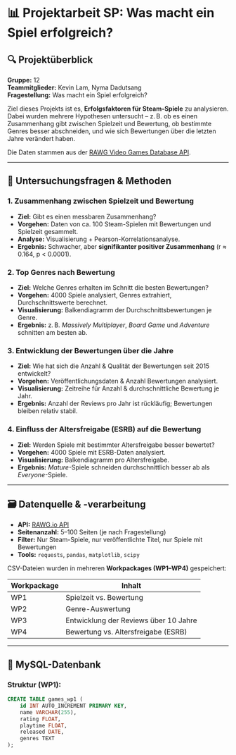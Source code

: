 # 📊 Projektarbeit SP: Was macht ein Spiel erfolgreich?

## 🔍 Projektüberblick

**Gruppe:** 12  
**Teammitglieder:** Kevin Lam, Nyma Dadutsang  
**Fragestellung:** Was macht ein Spiel erfolgreich?

Ziel dieses Projekts ist es, **Erfolgsfaktoren für Steam-Spiele** zu analysieren. Dabei wurden mehrere Hypothesen untersucht – z. B. ob es einen Zusammenhang gibt zwischen Spielzeit und Bewertung, ob bestimmte Genres besser abschneiden, und wie sich Bewertungen über die letzten Jahre verändert haben.

Die Daten stammen aus der [RAWG Video Games Database API](https://rawg.io/apidocs).

---

## 🧠 Untersuchungsfragen & Methoden

### 1. **Zusammenhang zwischen Spielzeit und Bewertung**
- **Ziel:** Gibt es einen messbaren Zusammenhang?
- **Vorgehen:** Daten von ca. 100 Steam-Spielen mit Bewertungen und Spielzeit gesammelt.
- **Analyse:** Visualisierung + Pearson-Korrelationsanalyse.
- **Ergebnis:** Schwacher, aber **signifikanter positiver Zusammenhang** (r ≈ 0.164, p < 0.0001).

### 2. **Top Genres nach Bewertung**
- **Ziel:** Welche Genres erhalten im Schnitt die besten Bewertungen?
- **Vorgehen:** 4000 Spiele analysiert, Genres extrahiert, Durchschnittswerte berechnet.
- **Visualisierung:** Balkendiagramm der Durchschnittsbewertungen je Genre.
- **Ergebnis:** z. B. *Massively Multiplayer*, *Board Game* und *Adventure* schnitten am besten ab.

### 3. **Entwicklung der Bewertungen über die Jahre**
- **Ziel:** Wie hat sich die Anzahl & Qualität der Bewertungen seit 2015 entwickelt?
- **Vorgehen:** Veröffentlichungsdaten & Anzahl Bewertungen analysiert.
- **Visualisierung:** Zeitreihe für Anzahl & durchschnittliche Bewertung je Jahr.
- **Ergebnis:** Anzahl der Reviews pro Jahr ist rückläufig; Bewertungen bleiben relativ stabil.

### 4. **Einfluss der Altersfreigabe (ESRB) auf die Bewertung**
- **Ziel:** Werden Spiele mit bestimmter Altersfreigabe besser bewertet?
- **Vorgehen:** 4000 Spiele mit ESRB-Daten analysiert.
- **Visualisierung:** Balkendiagramm pro Altersfreigabe.
- **Ergebnis:** *Mature*-Spiele schneiden durchschnittlich besser ab als *Everyone*-Spiele.

---

## 🗃️ Datenquelle & -verarbeitung

- **API:** [RAWG.io API](https://rawg.io/apidocs)
- **Seitenanzahl:** 5–100 Seiten (je nach Fragestellung)
- **Filter:** Nur Steam-Spiele, nur veröffentlichte Titel, nur Spiele mit Bewertungen
- **Tools:** `requests`, `pandas`, `matplotlib`, `scipy`

CSV-Dateien wurden in mehreren **Workpackages (WP1–WP4)** gespeichert:

| Workpackage | Inhalt |
|-------------|--------|
| WP1         | Spielzeit vs. Bewertung |
| WP2         | Genre-Auswertung |
| WP3         | Entwicklung der Reviews über 10 Jahre |
| WP4         | Bewertung vs. Altersfreigabe (ESRB) |

---

## 🧮 MySQL-Datenbank

### Struktur (WP1):
```sql
CREATE TABLE games_wp1 (
    id INT AUTO_INCREMENT PRIMARY KEY,
    name VARCHAR(255),
    rating FLOAT,
    playtime FLOAT,
    released DATE,
    genres TEXT
);